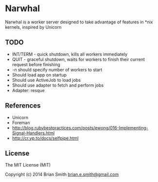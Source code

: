 Narwhal
=======

Narwhal is a worker server designed to take advantage of features in \*nix kernels, inspired by Unicorn


TODO
----

* INT/TERM - quick shutdown, kills all workers immediately
* QUIT - graceful shutdown, waits for workers to finish their current request before finishing
* -n should specify number of workers to start
* Should load app on startup
* Should use ActiveJob to load jobs
* Should use adapter to fetch and perform jobs
* Adapter: resque


References
----------

* Unicorn
* Foreman
* http://blog.rubybestpractices.com/posts/ewong/016-Implementing-Signal-Handlers.html
* http://cr.yp.to/docs/selfpipe.html

License
-------

The MIT License (MIT)

Copyright (c) 2014 Brian Smith <brian.e.smith@gmail.com>
